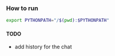 ### How to run 
```bash
export PYTHONPATH="/$(pwd):$PYTHONPATH"
```

#### TODO
- add history for the chat